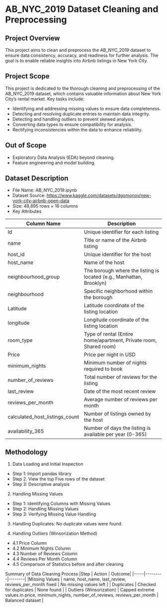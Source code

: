 # AB_NYC_2019 Dataset Cleaning and Preprocessing
## Project Overview
This project aims to clean and preprocess the AB_NYC_2019 dataset to ensure data consistency, accuracy, and readiness for further analysis. The goal is to enable reliable insights into Airbnb listings in New York City.
## Project Scope
This project is dedicated to the thorough cleaning and preprocessing of the AB_NYC_2019 dataset, which contains valuable information about New York City’s rental market. Key tasks include:
-	Identifying and addressing missing values to ensure data completeness.
-	Detecting and resolving duplicate entries to maintain data integrity.
-	Detecting and handling outliers to prevent skewed analysis.
-	Converting data types to ensure compatibility for analysis.
-	Rectifying inconsistencies within the data to enhance reliability.
## Out of Scope
-	Exploratory Data Analysis (EDA) beyond cleaning.
-	Feature engineering and model building.
## Dataset Description

-	File Name: AB_NYC_2019.ipynb
-	Dataset Source: https://www.kaggle.com/datasets/dgomonov/new-york-city-airbnb-open-data
-	Size: 48,895 rows × 16 columns
-	Key Attributes

| Column Name | Description |
|-------------|-------------|
| Id |Unique identifier for each listing |
| name	| Title or name of the Airbnb listing |
| host_id	| Unique identifier for the host |
| host_name |	Name of the host |
| neighbourhood_group |	The borough where the listing is located (e.g., Manhattan, Brooklyn) |
| neighbourhood	| Specific neighborhood within the borough |
| Latitude |	Latitude coordinate of the listing location |
| longitude |	Longitude coordinate of the listing location |
| room_type	| Type of rental (Entire home/apartment, Private room, Shared room) |
| Price |	Price per night in USD |
| minimum_nights |	Minimum number of nights required to book |
| number_of_reviews |	Total number of reviews for the listing |
| last_review |	Date of the most recent review |
| reviews_per_month |	Average number of reviews per month |
| calculated_host_listings_count |	Number of listings owned by the host |
| availability_365 |	Number of days the listing is available per year (0-365) |
## Methodology
1. Data Loading and Initial Inspection
- Step 1: Import pandas library
- Step 2. View the top Five rows of the dataset
- Step 3: Descriptive analysis
2. Handling Missing Values
- Step 1: Identifying Columns with Missing Values
- Step 2: Handling Missing Values
- Step 3: Verifying Missing Value Handling
3. Handling Duplicates:
  No duplicate values were found.
  
4. Handling Outliers (Winsorization Method)
- 4.1 Price Column
- 4.2 Minimum Nights Column
- 4.3 Number of Reviews Column
- 4.4 Reviews Per Month Column
- 4.5 Comparison of Statistics before and after cleaning
  
Summary of Data Cleaning Process
|Step	| Action	| Outcome|
|-----|---------|--------|
|Missing Values |	name, host_name, last_review, reviews_per_month fixed	| No missing values left |
| Duplicates	| Checked for duplicates |	None found |
| Outliers (Winsorization)	| Capped extreme values in price, minimum_nights, number_of_reviews, reviews_per_month |	Balanced dataset |


